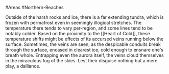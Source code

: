 #Areas #Northern-Reaches 

Outside of the harsh rocks and ice, there is a far extending tundra, which is frozen with permafrost even in seemingly illogical stretches. The temperature there tends to vary per-region, and some lines tend to be notably colder. Based on the proximity to the [[Heart of Cold]], these temperature shifts might be effects of its accursed veins running below the surface.
Sometimes, the veins are seen, as the despicable conduits break through the surface, encased in clearest ice, cold enough to ensnare one's breath whole. 
Entrapping even the aurora itself, the veins cloud themselves in the miraculous fog of the skies. Lest their disguise nothing but a mere play, a dalliance. 